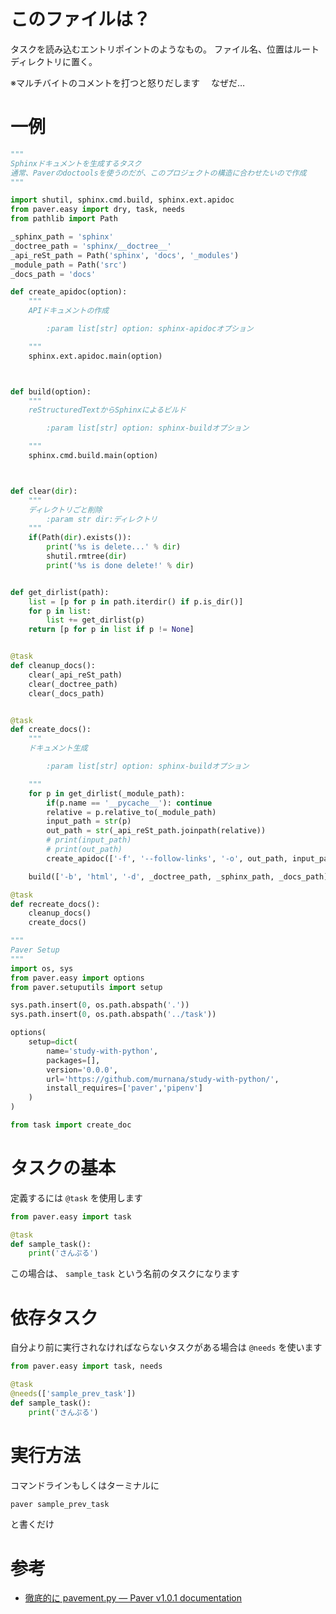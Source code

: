 # このファイルは？

タスクを読み込むエントリポイントのようなもの。 ファイル名、位置はルートディレクトリに置く。

※マルチバイトのコメントを打つと怒りだします 　なぜだ…

# 一例

``` python
"""
Sphinxドキュメントを生成するタスク
通常、Paverのdoctoolsを使うのだが、このプロジェクトの構造に合わせたいので作成
"""

import shutil, sphinx.cmd.build, sphinx.ext.apidoc
from paver.easy import dry, task, needs
from pathlib import Path

_sphinx_path = 'sphinx'
_doctree_path = 'sphinx/__doctree__'
_api_reSt_path = Path('sphinx', 'docs', '_modules')
_module_path = Path('src')
_docs_path = 'docs'

def create_apidoc(option):
    """
    APIドキュメントの作成

        :param list[str] option: sphinx-apidocオプション

    """
    sphinx.ext.apidoc.main(option)



def build(option):
    """
    reStructuredTextからSphinxによるビルド

        :param list[str] option: sphinx-buildオプション

    """
    sphinx.cmd.build.main(option)



def clear(dir):
    """
    ディレクトリごと削除
        :param str dir:ディレクトリ
    """
    if(Path(dir).exists()):
        print('%s is delete...' % dir)
        shutil.rmtree(dir)
        print('%s is done delete!' % dir)


def get_dirlist(path):
    list = [p for p in path.iterdir() if p.is_dir()]
    for p in list:
        list += get_dirlist(p)
    return [p for p in list if p != None]


@task
def cleanup_docs():
    clear(_api_reSt_path)
    clear(_doctree_path)
    clear(_docs_path)


@task
def create_docs():
    """
    ドキュメント生成

        :param list[str] option: sphinx-buildオプション

    """
    for p in get_dirlist(_module_path):
        if(p.name == '__pycache__'): continue
        relative = p.relative_to(_module_path)
        input_path = str(p)
        out_path = str(_api_reSt_path.joinpath(relative))
        # print(input_path)
        # print(out_path)
        create_apidoc(['-f', '--follow-links', '-o', out_path, input_path])

    build(['-b', 'html', '-d', _doctree_path, _sphinx_path, _docs_path])

@task
def recreate_docs():
    cleanup_docs()
    create_docs()
```

``` python
"""
Paver Setup
"""
import os, sys
from paver.easy import options
from paver.setuputils import setup

sys.path.insert(0, os.path.abspath('.'))
sys.path.insert(0, os.path.abspath('../task'))

options(
    setup=dict(
        name='study-with-python',
        packages=[],
        version='0.0.0',
        url='https://github.com/murnana/study-with-python/',
        install_requires=['paver','pipenv']
    )
)

from task import create_doc
```

# タスクの基本

定義するには `@task` を使用します

``` python
from paver.easy import task

@task
def sample_task(): 
    print('さんぷる')
```

この場合は、 `sample_task` という名前のタスクになります

# 依存タスク

自分より前に実行されなければならないタスクがある場合は `@needs` を使います

``` python
from paver.easy import task, needs

@task
@needs(['sample_prev_task'])
def sample_task(): 
    print('さんぷる')
```

# 実行方法

コマンドラインもしくはターミナルに

``` bat
paver sample_prev_task
```

と書くだけ

# 参考

  - [徹底的に pavement.py — Paver v1.0.1
    documentation](https://paver.github.io/paver-docs-jp/pavement.html)

